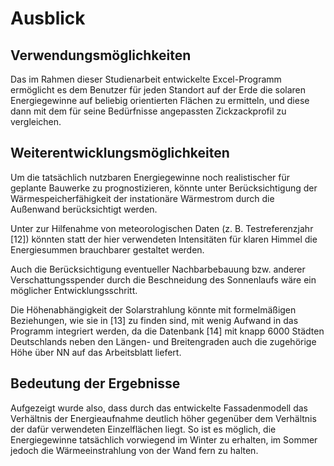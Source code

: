 # Ausblick

## Verwendungsmöglichkeiten

Das im Rahmen dieser Studienarbeit entwickelte Excel-Programm ermöglicht es dem Benutzer für jeden Standort auf der Erde die solaren Energiegewinne auf beliebig orientierten Flächen zu ermitteln, und diese dann mit dem für seine Bedürfnisse angepassten Zickzackprofil zu vergleichen.

## Weiterentwicklungsmöglichkeiten

Um die tatsächlich nutzbaren Energiegewinne noch realistischer für geplante Bauwerke zu prognostizieren, könnte unter Berücksichtigung der Wärmespeicherfähigkeit der instationäre Wärmestrom durch die Außenwand berücksichtigt werden.

Unter zur Hilfenahme von meteorologischen Daten (z. B. Testreferenzjahr [12]) könnten statt der hier verwendeten Intensitäten für klaren Himmel die Energiesummen brauchbarer gestaltet werden.

Auch die Berücksichtigung eventueller Nachbarbebauung bzw. anderer Verschattungsspender durch die Beschneidung des Sonnenlaufs wäre ein möglicher Entwicklungsschritt.

Die Höhenabhängigkeit der Solarstrahlung könnte mit formelmäßigen Beziehungen, wie sie in [13] zu finden sind, mit wenig Aufwand in das Programm integriert werden, da die Datenbank [14] mit knapp 6000 Städten Deutschlands neben den Längen- und Breitengraden auch die zugehörige Höhe über NN auf das Arbeitsblatt liefert.    

## Bedeutung der Ergebnisse

Aufgezeigt wurde also, dass durch das entwickelte Fassadenmodell das Verhältnis der Energieaufnahme deutlich höher gegenüber dem Verhältnis der dafür verwendeten Einzelflächen liegt. So ist es möglich, die Energiegewinne tatsächlich vorwiegend im Winter zu erhalten, im Sommer jedoch die Wärmeeinstrahlung von der Wand fern zu halten.

